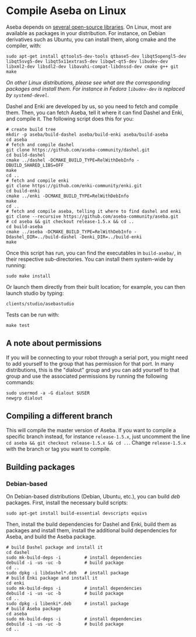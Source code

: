 # Compile Aseba on Linux

Aseba depends on [several open-source libraries](compile.deps.md).
On Linux, most are available as packages in your distribution.
For instance, on Debian derivatives such as Ubuntu, you can install them, along cmake and the compiler, with:

	sudo apt-get install qttools5-dev-tools qtbase5-dev libqt5opengl5-dev libqt5svg5-dev libqt5x11extras5-dev libqwt-qt5-dev libudev-dev libxml2-dev libsdl2-dev libavahi-compat-libdnssd-dev cmake g++ git make

_On other Linux distributions, please see what are the corresponding packages and install them. For instance in Fedora `libudev-dev` is replaced by `systemd-devel`_. 

Dashel and Enki are developed by us, so you need to fetch and compile them.
Then, you can fetch Aseba, tell it where it can find Dashel and Enki, and compile it.
The following script does this for you:

	# create build tree
	mkdir -p aseba/build-dashel aseba/build-enki aseba/build-aseba
	cd aseba
	# fetch and compile dashel
	git clone https://github.com/aseba-community/dashel.git
	cd build-dashel
	cmake ../dashel -DCMAKE_BUILD_TYPE=RelWithDebInfo -DBUILD_SHARED_LIBS=OFF
	make
	cd ..
	# fetch and compile enki
	git clone https://github.com/enki-community/enki.git
	cd build-enki
	cmake ../enki -DCMAKE_BUILD_TYPE=RelWithDebInfo
	make
	cd ..
	# fetch and compile aseba, telling it where to find dashel and enki
	git clone --recursive https://github.com/aseba-community/aseba.git
	# cd aseba && git checkout release-1.5.x && cd ..
	cd build-aseba
	cmake ../aseba -DCMAKE_BUILD_TYPE=RelWithDebInfo -Ddashel_DIR=../build-dashel -Denki_DIR=../build-enki
	make
	
Once this script has run, you can find the executables in `build-aseba/`, in their respective sub-directories. 
You can install them system-wide by running:

    sudo make install
    
Or launch them directly from their built location; for example, you can then launch studio by typing:

    clients/studio/asebastudio
    
Tests can be run with:

    make test
    
## A note about permissions

If you will be connecting to your robot through a serial port, you might need to add yourself to the group that has permission for that port.
In many distributions, this is the "dialout" group and you can add yourself to that group and use the associated permissions by running the following commands:

    sudo usermod -a -G dialout $USER
    newgrp dialout

## Compiling a different branch

This will compile the master version of Aseba.
If you want to compile a specific branch instead, for instance `release-1.5.x`, just uncomment the line `cd aseba && git checkout release-1.5.x && cd ..`.
Change `release-1.5.x` with the branch or tag you want to compile.

## Building packages

### Debian-based

On Debian-based distributions (Debian, Ubuntu, etc.), you can build *deb* packages.
First, install the necessary build scripts:

    sudo apt-get install build-essential devscripts equivs
    
Then, install the build dependencies for Dashel and Enki, build them as packages and install them, install the additional build dependencies for Aseba, and build the Aseba package.

    # build Dashel package and install it
    cd dashel
    sudo mk-build-deps -i         # install dependencies
    debuild -i -us -uc -b         # build package
    cd ..
    sudo dpkg -i libdashel*.deb   # install package
    # build Enki package and install it
    cd enki
    sudo mk-build-deps -i         # install dependencies
    debuild -i -us -uc -b         # build package
    cd ..
    sudo dpkg -i libenki*.deb     # install package
    # build Aseba package
    cd aseba
    sudo mk-build-deps -i         # install dependencies
    debuild -i -us -uc -b         # build package
    cd ..
